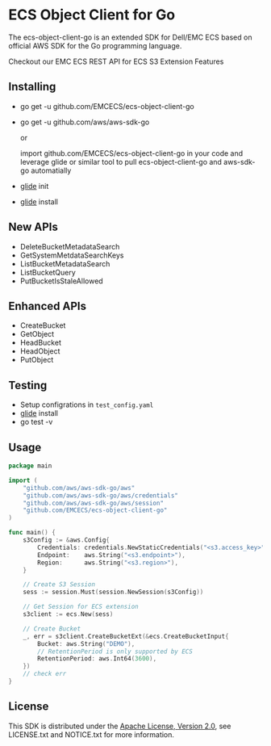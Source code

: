 # ECS Object Client for Go

The ecs-object-client-go is an extended SDK for Dell/EMC ECS based on official AWS SDK for the Go programming language.

Checkout our EMC ECS REST API for ECS S3 Extension Features

## Installing

* go get -u github.com/EMCECS/ecs-object-client-go
* go get -u github.com/aws/aws-sdk-go

  or

  import github.com/EMCECS/ecs-object-client-go in your code and leverage glide or similar tool to pull ecs-object-client-go and
	aws-sdk-go automatially
* [glide](https://github.com/Masterminds/glide) init
* [glide](https://github.com/Masterminds/glide) install


## New APIs

* DeleteBucketMetadataSearch
* GetSystemMetdataSearchKeys
* ListBucketMetadataSearch
* ListBucketQuery
* PutBucketIsStaleAllowed

## Enhanced APIs

* CreateBucket
* GetObject
* HeadBucket
* HeadObject
* PutObject

## Testing

* Setup configrations in `test_config.yaml`
* [glide](https://github.com/Masterminds/glide) install
* go test -v

## Usage

```go
package main

import (
    "github.com/aws/aws-sdk-go/aws"
    "github.com/aws/aws-sdk-go/aws/credentials"
    "github.com/aws/aws-sdk-go/aws/session"
    "github.com/EMCECS/ecs-object-client-go"
)

func main() {
    s3Config := &aws.Config{
        Credentials: credentials.NewStaticCredentials("<s3.access_key>", "<s3.secret_key>", ""),
        Endpoint:    aws.String("<s3.endpoint>"),
        Region:      aws.String("<s3.region>"),
    }

    // Create S3 Session
    sess := session.Must(session.NewSession(s3Config))

    // Get Session for ECS extension
    s3client := ecs.New(sess)

    // Create Bucket
    _, err = s3client.CreateBucketExt(&ecs.CreateBucketInput{
        Bucket: aws.String("DEMO"),
        // RetentionPeriod is only supported by ECS
        RetentionPeriod: aws.Int64(3600),
    })
    // check err
}
```

## License

This SDK is distributed under the
[Apache License, Version 2.0](http://www.apache.org/licenses/LICENSE-2.0),
see LICENSE.txt and NOTICE.txt for more information.
